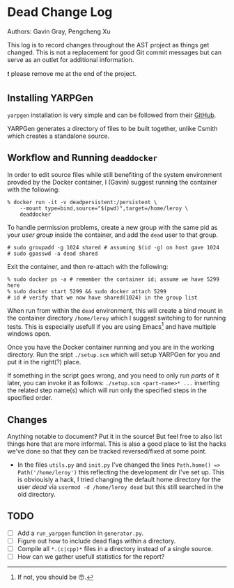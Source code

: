 # Dead Change Log

Authors: Gavin Gray, Pengcheng Xu

This log is to record changes throughout the AST project as things get changed. This is not a replacement for good Git commit messages but can serve as an outlet for additional information.

:exclamation: please remove me at the end of the project.

## Installing YARPGen

`yarpgen` installation is very simple and can be followed from their [GitHub](https://github.com/intel/yarpgen).

YARPGen generates a directory of files to be built together, unlike Csmith which creates a standalone source.

## Workflow and Running `deaddocker`

In order to edit source files while still benefiting of the system environment provded by the Docker container, I (Gavin) suggest running the container with the following:

```console
% docker run -it -v deadpersistent:/persistent \
    --mount type=bind,source="$(pwd)",target=/home/leroy \
    deaddocker
```

To handle permission problems, create a new group with the same pid as your _user group_ inside the container, and add the `dead` user to that group.

```console
# sudo groupadd -g 1024 shared # assuming $(id -g) on host gave 1024
# sudo gpasswd -a dead shared
```

Exit the container, and then re-attach with the following:

```console
% sudo docker ps -a # remember the container id; assume we have 5299 here
% sudo docker start 5299 && sudo docker attach 5299
# id # verify that we now have shared(1024) in the group list
```

When run from within the `dead` environment, this will create a bind mount in the container directory `/home/leroy` which I suggest switching to for running tests. This is especially usefull if you are using Emacs[^1] and have multiple windows open.

Once you have the Docker container running and you are in the working directory. Run the sript `./setup.scm` which will setup YARPGen for you and put it in the right(?) place.

If something in the script goes wrong, and you need to only run *parts* of it later, you can invoke it as follows: `./setup.scm <part-name>* ...` inserting the related step name(s) which will run only the specified steps in the specified order.

## Changes

Anything notable to document? Put it in the source! But feel free to also list things here that
are more informal. This is also a good place to list the hacks we've done so that they can be tracked reversed/fixed at some point.

- In the files `utils.py` and `init.py` I've changed the lines `Path.home() => Path('/home/leroy')` this reflecting the development dir I've set up. This is obviouisly a hack, I tried changing the default home directory for the user *dead* via `usermod -d /home/leroy dead` but this still searched in the old directory.

## TODO

- [ ] Add a `run_yarpgen` function in `generator.py`.
- [ ] Figure out how to include dead flags within a directory.
- [ ] Compile all `*.(c|cpp)*` files in a directory instead of a single source.
- [ ] How can we gather usefull statistics for the report?

[^1]: If not, you should be :kissing_smiling_eyes:.
